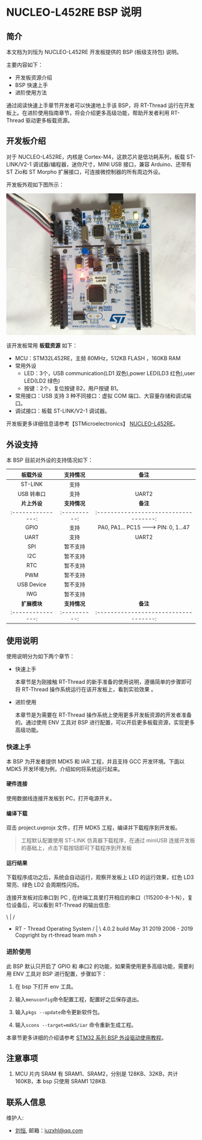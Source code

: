 # NUCLEO-L452RE BSP 说明

## 简介

本文档为刘恒为 NUCLEO-L452RE 开发板提供的 BSP (板级支持包) 说明。

主要内容如下：

- 开发板资源介绍
- BSP 快速上手
- 进阶使用方法

通过阅读快速上手章节开发者可以快速地上手该 BSP，将 RT-Thread 运行在开发板上。在进阶使用指南章节，将会介绍更多高级功能，帮助开发者利用 RT-Thread 驱动更多板载资源。

## 开发板介绍

对于 NUCLEO-L452RE，内核是 Cortex-M4，这款芯片是低功耗系列，板载 ST-LINK/V2-1 调试器/编程器，迷你尺寸，MINI USB 接口，兼容 Arduino、还带有ST Zio和 ST Morpho 扩展接口，可连接微控制器的所有周边外设。

开发板外观如下图所示：

![board](figures/board.jpg)

该开发板常用 **板载资源** 如下：

- MCU：STM32L452RE，主频 80MHz，512KB FLASH ，160KB RAM
- 常用外设
  - LED：3个，USB communication(LD1 双色),power LED(LD3 红色),user LED(LD2 绿色)
  - 按键：2个，复位按键 B2，用户按键 B1。
- 常用接口：USB 支持 3 种不同接口：虚拟 COM 端口、大容量存储和调试端口。
- 调试接口：板载 ST-LINK/V2-1 调试器。

开发板更多详细信息请参考【STMicroelectronics】 [NUCLEO-L452RE](https://www.st.com/en/evaluation-tools/nucleo-l452re.html#)。

## 外设支持

本 BSP 目前对外设的支持情况如下：

| **板载外设**      | **支持情况** | **备注**                              |
| :---------------: | :----------: | :-----------------------------------: |
| ST-LINK           |     支持     |                                       |
| USB 转串口        |     支持     | UART2                                 |
| **片上外设**      | **支持情况** | **备注**                              |
| :---------------: | :----------: | :-----------------------------------: |
| GPIO              |     支持     | PA0, PA1... PC15 ---> PIN: 0, 1...47  |
| UART              |     支持     | UART2                                 |
| SPI               |   暂不支持   |                                       |
| I2C               |   暂不支持   |                                       |
| RTC               |   暂不支持   |                                       |
| PWM               |   暂不支持   |                                       |
| USB Device        |   暂不支持   |                                       |
| IWG               |   暂不支持   |                                       |
| **扩展模块**      | **支持情况** | **备注**                              |
| :---------------: | :----------: | :-----------------------------------: |

## 使用说明

使用说明分为如下两个章节：

- 快速上手

    本章节是为刚接触 RT-Thread 的新手准备的使用说明，遵循简单的步骤即可将 RT-Thread 操作系统运行在该开发板上，看到实验效果 。

- 进阶使用

    本章节是为需要在 RT-Thread 操作系统上使用更多开发板资源的开发者准备的。通过使用 ENV 工具对 BSP 进行配置，可以开启更多板载资源，实现更多高级功能。


### 快速上手

本 BSP 为开发者提供 MDK5 和 IAR 工程，并且支持 GCC 开发环境。下面以 MDK5 开发环境为例，介绍如何将系统运行起来。

#### 硬件连接

使用数据线连接开发板到 PC，打开电源开关。

#### 编译下载

双击 project.uvprojx 文件，打开 MDK5 工程，编译并下载程序到开发板。

> 工程默认配置使用 ST-LINK 仿真器下载程序，在通过 miniUSB 连接开发板的基础上，点击下载按钮即可下载程序到开发板

#### 运行结果

下载程序成功之后，系统会自动运行，观察开发板上 LED 的运行效果，红色 LD3 常亮、绿色 LD2 会周期性闪烁。

连接开发板对应串口到 PC , 在终端工具里打开相应的串口（115200-8-1-N），复位设备后，可以看到 RT-Thread 的输出信息:

 \ | /
- RT -     Thread Operating System
 / | \     4.0.2 build May 31 2019
 2006 - 2019 Copyright by rt-thread team
msh >

### 进阶使用

此 BSP 默认只开启了 GPIO 和 串口2 的功能，如果需使用更多高级功能，需要利用 ENV 工具对 BSP 进行配置，步骤如下：

1. 在 bsp 下打开 env 工具。

2. 输入`menuconfig`命令配置工程，配置好之后保存退出。

3. 输入`pkgs --update`命令更新软件包。

4. 输入`scons --target=mdk5/iar` 命令重新生成工程。

本章节更多详细的介绍请参考 [STM32 系列 BSP 外设驱动使用教程](../docs/STM32系列BSP外设驱动使用教程.md)。

## 注意事项

1. MCU 片内 SRAM 有 SRAM1、SRAM2，分别是 128KB、32KB，共计 160KB，本 bsp 只使用 SRAM1 128KB.

## 联系人信息

维护人:

-  [刘恒](https://github.com/lhxzui), 邮箱：<iuzxhl@qq.com>